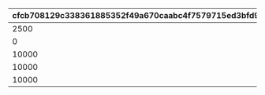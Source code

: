 |cfcb708129c338361885352f49a670caabc4f7579715ed3bfd9ef3958d066246|428146a4a0e64a3b30e0858282d423d5fb7ddc3b0fcc27b5e0e913b9b8a341f0|3c292a2938a22da423405953b55f69ef35953ba8275d7c4d6093fa334eed6011|6fe5994d85b1f1d5bcb9bc2e1b0e330e14ac806112dedbeb19963a8647870c99|ce501c43a3b68386a854452ae1e6bd3cb5d5cccdcdf69fd15a62de41ef39f760|d784665fa4df037ea6a782247e818ea4b71b64aeb14d2663f1228a3b0d8ab7b4|
| --- | --- | --- | --- | --- | --- |
|2500|1000|5000|0|500|1|
|0|0|0|0|0|8000|
|10000|1000|30000|0|500|8010|
|10000|1000|40000|0|500|8020|
|10000|1000|20000|0|500|8030|